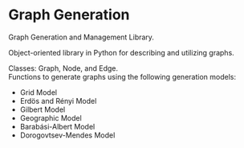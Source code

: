 # Graph Generation
Graph Generation and Management Library. <br>

Object-oriented library in Python for describing and utilizing graphs.<br>

Classes: Graph, Node, and Edge.<br>
Functions to generate graphs using the following generation models:
+ Grid Model
+ Erdös and Rényi Model
+ Gilbert Model
+ Geographic Model
+ Barabási-Albert Model
+ Dorogovtsev-Mendes Model
